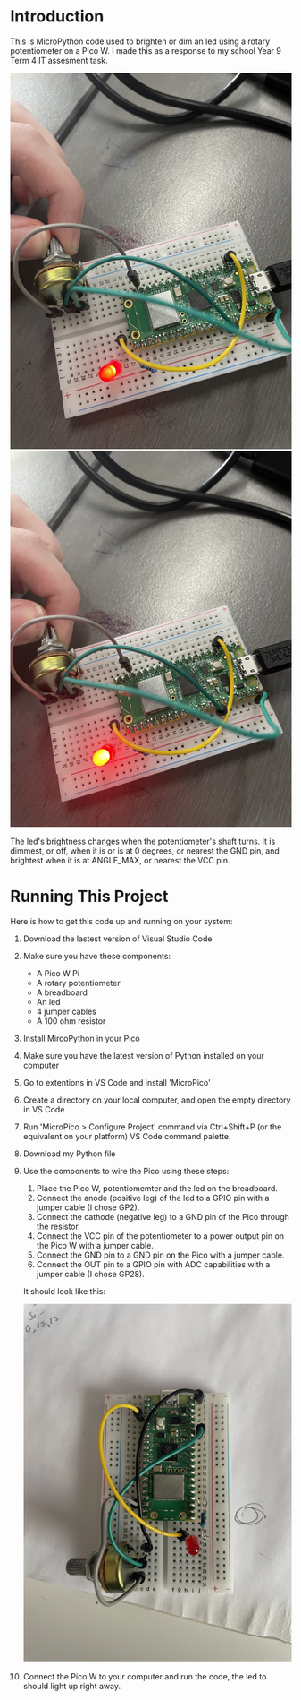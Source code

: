 # Introduction
This is MicroPython code used to brighten or dim an led using a rotary potentiometer on a Pico W. I made this as a response to my school Year 9 Term 4 IT assesment task.

![Led Dimmer](LedBrightnessControllerDim.jpg)
![Led Dimmer](LedBrightnessControllerBright.jpg)

The led's brightness changes when the potentiometer's shaft turns. It is dimmest, or off, when it is or is at 0 degrees, or nearest the GND pin, and brightest when it is at ANGLE_MAX, or nearest the VCC pin.

# Running This Project
Here is how to get this code up and running on your system:
1. Download the lastest version of Visual Studio Code
2. Make sure you have these components:
   - A Pico W Pi
   - A rotary potentiometer
   - A breadboard
   - An led
   - 4 jumper cables
   - A 100 ohm resistor
3. Install MircoPython in your Pico
4. Make sure you have the latest version of Python installed on your computer
5. Go to extentions in VS Code and install 'MicroPico'
6. Create a directory on your local computer, and open the empty directory in VS Code
7. Run 'MicroPico > Configure Project' command via Ctrl+Shift+P (or the equivalent on your platform) VS Code command palette.
8. Download my Python file
9. Use the components to wire the Pico using these steps:
    1. Place the Pico W, potentiomemter and the led on the breadboard.
    2. Connect the anode (positive leg) of the led to a GPIO pin with a jumper cable (I chose GP2).
    3. Connect the cathode (negative leg) to a GND pin of the Pico through the resistor.
    4. Connect the VCC pin of the potentiometer to a power output pin on the Pico W with a jumper cable.
    5. Connect the GND pin to a GND pin on the Pico with a jumper cable.
    6. Connect the OUT pin to a GPIO pin with ADC capabilities with a jumper cable (I chose GP28).
   
   It should look like this:

   ![Correct Wiring](iotprojectwiring.jpg)

10. Connect the Pico W to your computer and run the code, the led to should light up right away.
